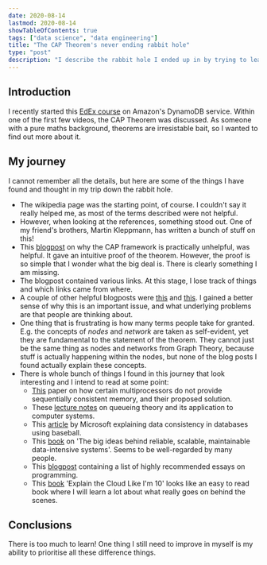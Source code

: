 ```yaml
---
date: 2020-08-14
lastmod: 2020-08-14
showTableOfContents: true
tags: ["data science", "data engineering"]
title: "The CAP Theorem's never ending rabbit hole"
type: "post"
description: "I describe the rabbit hole I ended up in by trying to learn about the CAP Theorem."
---
```

## Introduction
I recently started this [EdEx course](https://courses.edx.org/courses/course-v1:AWS+OTP-AWS-D6+2T2019/course/) on Amazon's DynamoDB service. Within one of the first few videos, the CAP Theorem was
discussed. As someone with a pure maths background, theorems are irresistable bait, so I wanted to find out more about it.

## My journey
I cannot remember all the details, but here are some of the things I have found and thought in my trip down the rabbit hole.

* The wikipedia page was the starting point, of course. I couldn't say it really helped me, as most of the terms described were not helpful.
* However, when looking at the references, something stood out. One of my friend's brothers, Martin Kleppmann, has written a bunch of stuff on this!
* This [blogpost](https://martin.kleppmann.com/2015/05/11/please-stop-calling-databases-cp-or-ap.html) on why the CAP framework is practically unhelpful, was helpful. It gave an intuitive proof of the theorem.  However, the proof is so simple that I wonder what the big deal is. There is clearly something I am missing.
* The blogpost contained various links. At this stage, I lose track of things and which links came from where.
* A couple of other helpful blogposts were [this](https://www.the-paper-trail.org/page/cap-faq/) and [this](http://www.julianbrowne.com/article/brewers-cap-theorem). I gained a better sense of why this is an important issue, and what underlying problems are that people are thinking about.
* One thing that is frustrating is how many terms people take for granted. E.g. the concepts of *nodes* and *network* are taken as self-evident, yet they are fundamental to the statement of the theorem. They cannot just be the same thing as nodes and networks from Graph Theory, because stuff is actually happening within the nodes, but none of the blog posts I found actually explain these concepts.
* There is whole bunch of things I found in this journey that look interesting and I intend to read at some point:
    * [This](https://www.cl.cam.ac.uk/~pes20/weakmemory/cacm.pdf) paper on how certain multiprocessors do not provide sequentially consistent memory, and their proposed solution.
    * These [lecture notes](http://www.cs.cmu.edu/~harchol/ISCA15show.pdf) on queueing theory and its application to computer systems.
    * This [article](https://www.microsoft.com/en-us/research/wp-content/uploads/2011/10/ConsistencyAndBaseballReport.pdf) by Microsoft explaining data consistency in databases using baseball.
    * This [book](http://dataintensive.net/) on 'The big ideas behind reliable, scalable, maintainable data-intensive systems'. Seems to be well-regarded by many people.
    * This [blogpost](https://www.benkuhn.net/progessays/) containing a list of highly recommended essays on programming.
    * This [book](https://smile.amazon.com/Explain-Cloud-Like-Im-10-ebook/dp/B0765C4SNR) 'Explain the Cloud Like I'm 10' looks like an easy to read book where I will learn a lot about what really goes on behind the scenes.

## Conclusions
There is too much to learn! One thing I still need to improve in myself is my ability to prioritise all these difference things. 